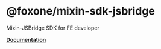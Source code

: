 # @foxone/mixin-sdk-jsbridge

Mixin-JSBridge SDK for FE developer

**[Documentation](https://fox-one.github.io/mixin-sdk-jsbridge/#/)**